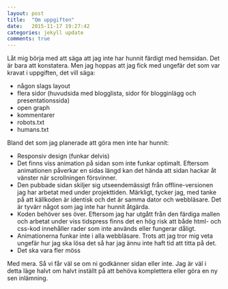 ```yaml
---
layout: post
title:  "Om uppgiften"
date:   2015-11-17 19:27:42
categories: jekyll update
comments: true
---
```


Låt mig börja med att säga att jag inte har hunnit färdigt med hemsidan. Det är bara att konstatera. Men jag hoppas att jag fick med ungefär det som var kravat i uppgiften, det vill säga:

- någon slags layout
- flera sidor (huvudsida med blogglista, sidor för blogginlägg och presentationssida)
- open graph
- kommentarer
- robots.txt
- humans.txt

Bland det som jag planerade att göra men inte har hunnit:

- Responsiv design (funkar delvis)
- Det finns viss animation på sidan som inte funkar optimalt. Eftersom animationen påverkar en sidas längd kan det hända att sidan hackar åt vänster när scrollningen försvinner.
- Den pubbade sidan skiljer sig utseendemässigt från offline-versionen jag har arbetat med under projekttiden. Märkligt, tycker jag, med tanke på att källkoden är identisk och det är samma dator och webbläsare. Det är tyvärr något som jag inte har hunnit åtgärda.
- Koden behöver ses över. Eftersom jag har utgått från den färdiga mallen och arbetat under viss tidspress finns det en hög risk att både html- och css-kod innehåller rader som inte används eller fungerar dåligt.
- Animationerna funkar inte i alla webbläsare. Trots att jag tror mig veta ungefär hur jag ska lösa det så har jag ännu inte haft tid att titta på det.
- Det ska vara fler möss

Med mera. Så vi får väl se om ni godkänner sidan eller inte. Jag är väl i detta läge halvt om halvt inställt på att behöva komplettera eller göra en ny sen inlämning.
